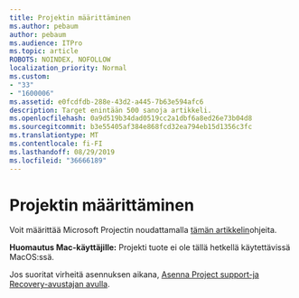 ```yaml
---
title: Projektin määrittäminen
ms.author: pebaum
author: pebaum
ms.audience: ITPro
ms.topic: article
ROBOTS: NOINDEX, NOFOLLOW
localization_priority: Normal
ms.custom:
- "33"
- "1600006"
ms.assetid: e0fcdfdb-288e-43d2-a445-7b63e594afc6
description: Target enintään 500 sanoja artikkeli.
ms.openlocfilehash: 0a9d519b34dad0519cc2a1dbf6a8ed26e73b04d8
ms.sourcegitcommit: b3e55405af384e868fcd32ea794eb15d1356c3fc
ms.translationtype: MT
ms.contentlocale: fi-FI
ms.lasthandoff: 08/29/2019
ms.locfileid: "36666189"
---
```

# <a name="setting-up-project"></a>Projektin määrittäminen

 Voit määrittää Microsoft Projectin noudattamalla [tämän artikkelin](https://support.office.com/article/7059249b-d9fe-4d61-ab96-5c5bf435f281.aspx)ohjeita.

**Huomautus Mac-käyttäjille:** Projekti tuote ei ole tällä hetkellä käytettävissä MacOS:ssä. 
  
Jos suoritat virheitä asennuksen aikana, [Asenna Project support-ja Recovery-avustajan avulla](https://aka.ms/SaRA-ProjectSetupScenario).
